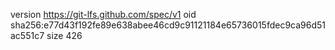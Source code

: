 version https://git-lfs.github.com/spec/v1
oid sha256:e77d43f192fe89e638abee46cd9c91121184e65736015fdec9ca96d51ac551c7
size 426
